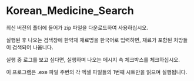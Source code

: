 # Korean_Medicine_Search
최신 버전의 폴더에 들어가 zip 파일을 다운로드하여 사용하십시오.

실행된 후 나오는 검색창에 한약재 재료명을 한국어로 입력하면, 재료가 포함된 처방들이 검색되어 나옵니다.

실행 중 로그를 보고 싶다면, 실행하며 나오는 메시지 속 체크박스를 체크하십시오.

이 프로그램은 .exe 파일 주변의 각 엑셀 파일들의 1번째 시트만을 읽으며 실행됩니다.
